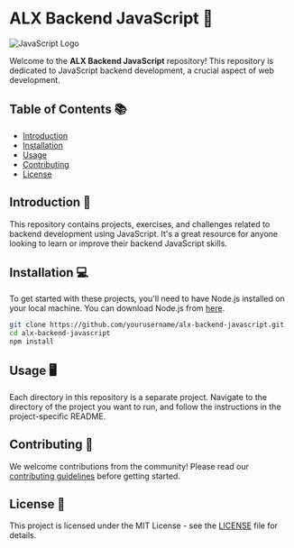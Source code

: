 
# ALX Backend JavaScript 🚀

![JavaScript Logo](https://upload.wikimedia.org/wikipedia/commons/6/6a/JavaScript-logo.png)

Welcome to the **ALX Backend JavaScript** repository! This repository is dedicated to JavaScript backend development, a crucial aspect of web development. 

## Table of Contents 📚
- [Introduction](#introduction)
- [Installation](#installation)
- [Usage](#usage)
- [Contributing](#contributing)
- [License](#license)

## Introduction 📖
This repository contains projects, exercises, and challenges related to backend development using JavaScript. It's a great resource for anyone looking to learn or improve their backend JavaScript skills.

## Installation 💻
To get started with these projects, you'll need to have Node.js installed on your local machine. You can download Node.js from [here](https://nodejs.org/en/download/).

```bash
git clone https://github.com/yourusername/alx-backend-javascript.git
cd alx-backend-javascript
npm install
```

## Usage 🖥️
Each directory in this repository is a separate project. Navigate to the directory of the project you want to run, and follow the instructions in the project-specific README.

## Contributing 🤝
We welcome contributions from the community! Please read our [contributing guidelines](CONTRIBUTING.md) before getting started.

## License 📄
This project is licensed under the MIT License - see the [LICENSE](LICENSE) file for details.
